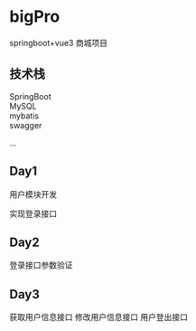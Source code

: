 # bigPro

springboot+vue3 商城项目

## 技术栈

SpringBoot  
MySQL  
mybatis  
swagger  
  
...

## Day1

用户模块开发

实现登录接口 

## Day2

登录接口参数验证

## Day3 

获取用户信息接口 修改用户信息接口 用户登出接口
